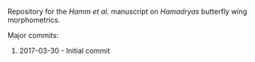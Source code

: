 Repository for the *Hamm et al.* manuscript on *Hamadryas* butterfly wing morphometrics. 

Major commits:

1. 2017-03-30 - Initial commit
